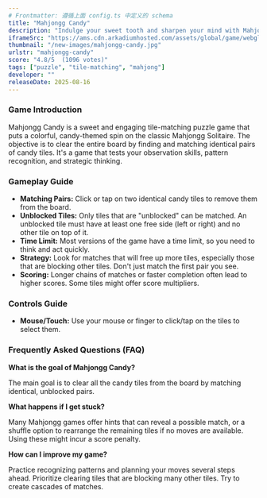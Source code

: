 ```yaml
---
# Frontmatter: 遵循上面 config.ts 中定义的 schema
title: "Mahjongg Candy"
description: "Indulge your sweet tooth and sharpen your mind with Mahjongg Candy! This delightful tile-matching puzzle game challenges you to clear the board by finding identical pairs of candy tiles. Strategize your moves, clear unblocked tiles, and race against the clock to achieve a high score in this colorful brain-teaser."
iframeSrc: "https://ams.cdn.arkadiumhosted.com/assets/global/game/webgl-candy-mahjongg/"
thumbnail: "/new-images/mahjongg-candy.jpg"
urlstr: "mahjongg-candy"
score: "4.8/5  (1096 votes)"
tags: ["puzzle", "tile-matching", "mahjong"]
developer: ""
releaseDate: 2025-08-16
---
```


### Game Introduction

Mahjongg Candy is a sweet and engaging tile-matching puzzle game that puts a colorful, candy-themed spin on the classic Mahjongg Solitaire. The objective is to clear the entire board by finding and matching identical pairs of candy tiles. It's a game that tests your observation skills, pattern recognition, and strategic thinking.

### Gameplay Guide

- **Matching Pairs:** Click or tap on two identical candy tiles to remove them from the board.
- **Unblocked Tiles:** Only tiles that are "unblocked" can be matched. An unblocked tile must have at least one free side (left or right) and no other tile on top of it.
- **Time Limit:** Most versions of the game have a time limit, so you need to think and act quickly.
- **Strategy:** Look for matches that will free up more tiles, especially those that are blocking other tiles. Don't just match the first pair you see.
- **Scoring:** Longer chains of matches or faster completion often lead to higher scores. Some tiles might offer score multipliers.

### Controls Guide

- **Mouse/Touch:** Use your mouse or finger to click/tap on the tiles to select them.

### Frequently Asked Questions (FAQ)

**What is the goal of Mahjongg Candy?**

The main goal is to clear all the candy tiles from the board by matching identical, unblocked pairs.

**What happens if I get stuck?**

Many Mahjongg games offer hints that can reveal a possible match, or a shuffle option to rearrange the remaining tiles if no moves are available. Using these might incur a score penalty.

**How can I improve my game?**

Practice recognizing patterns and planning your moves several steps ahead. Prioritize clearing tiles that are blocking many other tiles. Try to create cascades of matches.

